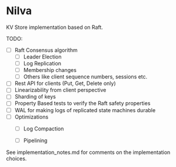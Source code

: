 Nilva
=====

KV Store implementation based on Raft.

TODO:
 - [ ] Raft Consensus algorithm
    - [ ] Leader Election
    - [ ] Log Replication
    - [ ] Membership changes
    - [ ] Others like client sequence numbers, sessions etc.
 - [ ] Rest API for clients (Put, Get, Delete only)
 - [ ] Linearizability from client perspective
 - [ ] Sharding of keys
 - [ ] Property Based tests to verify the Raft safety properties
 - [ ] WAL for making logs of replicated state machines durable
 - [ ] Optimizations
    - [ ] Log Compaction
    - [ ] Pipelining


See implementation_notes.md for comments on the implementation choices.

